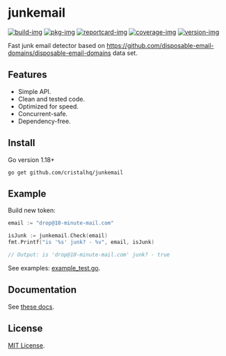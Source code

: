 # junkemail

[![build-img]][build-url]
[![pkg-img]][pkg-url]
[![reportcard-img]][reportcard-url]
[![coverage-img]][coverage-url]
[![version-img]][version-url]

Fast junk email detector based on https://github.com/disposable-email-domains/disposable-email-domains data set.

## Features

* Simple API.
* Clean and tested code.
* Optimized for speed.
* Concurrent-safe.
* Dependency-free.

## Install

Go version 1.18+

```
go get github.com/cristalhq/junkemail
```

## Example

Build new token:

```go
email := "drop@10-minute-mail.com"

isJunk := junkemail.Check(email)
fmt.Printf("is '%s' junk? - %v", email, isJunk)

// Output: is 'drop@10-minute-mail.com' junk? - true
```

See examples: [example_test.go](https://github.com/cristalhq/junkemail/blob/main/example_test.go).

## Documentation

See [these docs][pkg-url].

## License

[MIT License](LICENSE).

[build-img]: https://github.com/cristalhq/junkemail/workflows/build/badge.svg
[build-url]: https://github.com/cristalhq/junkemail/actions
[pkg-img]: https://pkg.go.dev/badge/cristalhq/junkemail
[pkg-url]: https://pkg.go.dev/github.com/cristalhq/junkemail
[reportcard-img]: https://goreportcard.com/badge/cristalhq/junkemail
[reportcard-url]: https://goreportcard.com/report/cristalhq/junkemail
[coverage-img]: https://codecov.io/gh/cristalhq/junkemail/branch/main/graph/badge.svg
[coverage-url]: https://codecov.io/gh/cristalhq/junkemail
[version-img]: https://img.shields.io/github/v/release/cristalhq/junkemail
[version-url]: https://github.com/cristalhq/junkemail/releases
